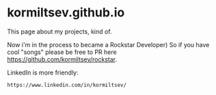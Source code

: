 # kormiltsev.github.io

This page about my projects, kind of.

Now i'm in the process to became a Rockstar Developer) So if you have cool "songs" please be free to PR here https://github.com/kormiltsev/rockstar. 


LinkedIn is more friendly: 
```
https://www.linkedin.com/in/kormiltsev/
```

